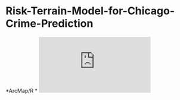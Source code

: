 # Risk-Terrain-Model-for-Chicago-Crime-Prediction
*ArcMap/R *
![alt text](https://github.com/fangnandu/Risk-Terrain-Model-for-Chicago-Crime-Prediction/blob/master/RTM1.pdf "Logo Title Text 1")
